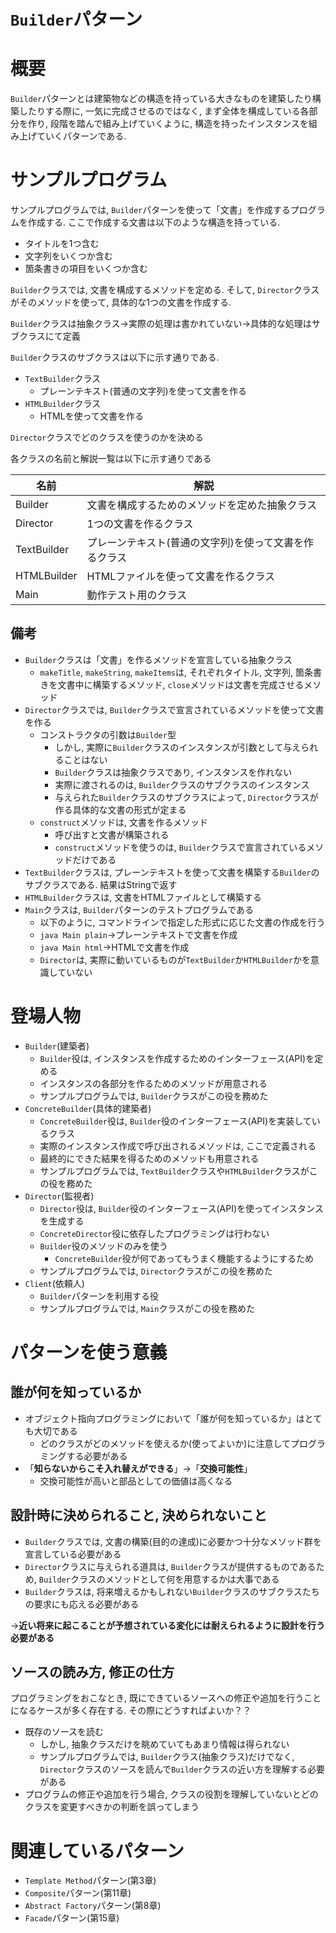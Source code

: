 # `Builder`パターン

# 概要
`Builder`パターンとは建築物などの構造を持っている大きなものを建築したり構築したりする際に, 一気に完成させるのではなく, まず全体を構成している各部分を作り, 段階を踏んで組み上げていくように, 構造を持ったインスタンスを組み上げていくパターンである.

# サンプルプログラム
サンプルプログラムでは, `Builder`パターンを使って「文書」を作成するプログラムを作成する. ここで作成する文書は以下のような構造を持っている.

- タイトルを1つ含む
- 文字列をいくつか含む
- 箇条書きの項目をいくつか含む

`Builder`クラスでは, 文書を構成するメソッドを定める. そして, `Director`クラスがそのメソッドを使って, 具体的な1つの文書を作成する.

`Builder`クラスは抽象クラス→実際の処理は書かれていない→具体的な処理はサブクラスにて定義

`Builder`クラスのサブクラスは以下に示す通りである.
- `TextBuilder`クラス
    - プレーンテキスト(普通の文字列)を使って文書を作る
- `HTMLBuilder`クラス
    - HTMLを使って文書を作る

`Director`クラスでどのクラスを使うのかを決める

各クラスの名前と解説一覧は以下に示す通りである

| 名前 | 解説 |
| --- | --- |
| Builder | 文書を構成するためのメソッドを定めた抽象クラス |
| Director | 1つの文書を作るクラス |
| TextBuilder | プレーンテキスト(普通の文字列)を使って文書を作るクラス |
| HTMLBuilder | HTMLファイルを使って文書を作るクラス |
| Main | 動作テスト用のクラス |

## 備考
- `Builder`クラスは「文書」を作るメソッドを宣言している抽象クラス
    - `makeTitle`, `makeString`, `makeItems`は, それぞれタイトル, 文字列, 箇条書きを文書中に構築するメソッド, `close`メソッドは文書を完成させるメソッド
- `Director`クラスでは, `Builder`クラスで宣言されているメソッドを使って文書を作る
    - コンストラクタの引数は`Builder`型
        - しかし, 実際に`Builder`クラスのインスタンスが引数として与えられることはない
        - `Builder`クラスは抽象クラスであり, インスタンスを作れない
        - 実際に渡されるのは, `Builder`クラスのサブクラスのインスタンス
        - 与えられた`Builder`クラスのサブクラスによって, `Director`クラスが作る具体的な文書の形式が定まる
    - `construct`メソッドは, 文書を作るメソッド
        - 呼び出すと文書が構築される
        - `construct`メソッドを使うのは, `Builder`クラスで宣言されているメソッドだけである
- `TextBuilder`クラスは, プレーンテキストを使って文書を構築する`Builder`のサブクラスである. 結果はStringで返す
- `HTMLBuilder`クラスは, 文書をHTMLファイルとして構築する
- `Main`クラスは, `Builder`パターンのテストプログラムである
    - 以下のように, コマンドラインで指定した形式に応じた文書の作成を行う
    - `java Main plain`→プレーンテキストで文書を作成
    - `java Main html`→HTMLで文書を作成
    - `Director`は, 実際に動いているものが`TextBuilder`か`HTMLBuilder`かを意識していない

# 登場人物
- `Builder`(建築者)
    - `Builder`役は, インスタンスを作成するためのインターフェース(API)を定める
    - インスタンスの各部分を作るためのメソッドが用意される
    - サンプルプログラムでは, `Builder`クラスがこの役を務めた
- `ConcreteBuilder`(具体的建築者)
    - `ConcreteBuilder`役は, `Builder`役のインターフェース(API)を実装しているクラス
    - 実際のインスタンス作成で呼び出されるメソッドは, ここで定義される
    - 最終的にできた結果を得るためのメソッドも用意される
    - サンプルプログラムでは, `TextBuilder`クラスや`HTMLBuilder`クラスがこの役を務めた
- `Director`(監視者)
    - `Director`役は, `Builder`役のインターフェース(API)を使ってインスタンスを生成する
    - `ConcreteDirector`役に依存したプログラミングは行わない
    - `Builder`役のメソッドのみを使う
        - `ConcreteBuilder`役が何であってもうまく機能するようにするため
    - サンプルプログラムでは, `Director`クラスがこの役を務めた
- `Client`(依頼人)
    - `Builder`パターンを利用する役
    - サンプルプログラムでは, `Main`クラスがこの役を務めた

# パターンを使う意義
## 誰が何を知っているか
- オブジェクト指向プログラミングにおいて「誰が何を知っているか」はとても大切である
    - どのクラスがどのメソッドを使えるか(使ってよいか)に注意してプログラミングする必要がある
- 「**知らないからこそ入れ替えができる**」→「**交換可能性**」
    - 交換可能性が高いと部品としての価値は高くなる
## 設計時に決められること, 決められないこと
- `Builder`クラスでは, 文書の構築(目的の達成)に必要かつ十分なメソッド群を宣言している必要がある
- `Director`クラスに与えられる道具は, `Builder`クラスが提供するものであるため, `Builder`クラスのメソッドとして何を用意するかは大事である
- `Builder`クラスは, 将来増えるかもしれない`Builder`クラスのサブクラスたちの要求にも応える必要がある

→**近い将来に起こることが予想されている変化には耐えられるように設計を行う必要がある**

## ソースの読み方, 修正の仕方
プログラミングをおこなとき, 既にできているソースへの修正や追加を行うことになるケースが多く存在する. その際にどうすればよいか？？
- 既存のソースを読む
    - しかし, 抽象クラスだけを眺めていてもあまり情報は得られない
    - サンプルプログラムでは, `Builder`クラス(抽象クラス)だけでなく, `Director`クラスのソースを読んで`Builder`クラスの近い方を理解する必要がある
- プログラムの修正や追加を行う場合, クラスの役割を理解していないとどのクラスを変更すべきかの判断を誤ってしまう

# 関連しているパターン
- `Template Method`パターン(第3章)
- `Composite`パターン(第11章)
- `Abstract Factory`パターン(第8章)
- `Facade`パターン(第15章)